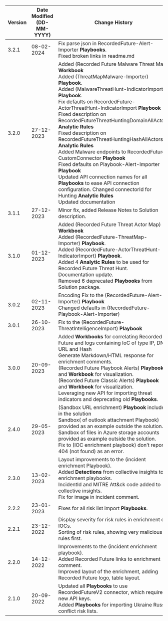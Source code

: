 | **Version** | **Date Modified (DD-MM-YYYY)** | **Change History**                          |
|-------------|--------------------------------|---------------------------------------------|
| 3.2.1       |  08-02-2024                     | Fix parse json in RecordedFuture-Alert-Importer **Playbooks**.<br/> Fixed broken links in readme.md |
| 3.2.0       |  27-12-2023                    | Added (Recorded Future Malware Threat Map) **Workbook**<br/> Added (ThreatMapMalware-Importer) **Playbook**.<br/> Added (MalwareThreatHunt-IndicatorImport) **Playbook**.<br/> Fix defaults on RecordedFuture-ActorThreatHunt-IndicatorImport **Playbook** <br/> Fixed description on RecordedFutureThreatHuntingDomainAllActors **Analytic Rules**<br/> Fixed description on RecordedFutureThreatHuntingHashAllActors **Analytic Rules** <br/> Added Malware endpoints to RecordedFuture-CustomConnector **Playbook** <br/> Fixed defaults on Playbook-Alert-Importer **Playbook**<br/> Updated API connection names for all **Playbooks** to ease API connection configuration. Changed connectorId for Hunting **Analytic Rules** <br/>Updated documentation <br/> |
| 3.1.1       |  27-12-2023                    | Minor fix, added Release Notes to Solution description. |
| 3.1.0       |  01-12-2023                    | Added (Recorded Future Threat Actor Map) **Workbook**<br/> Added (RecordedFuture-ThreatMap-Importer) **Playbook**.<br/> Added (RecordedFuture-ActorThreatHunt-IndicatorImport) **Playbook**.<br/> Added 4 **Analytic Rules** to be used for Recorded Future Threat Hunt. <br/> Documentation update.<br/> Removed 6 deprecated **Playbooks** from Solution package. |
| 3.0.2       | 02-11-2023                     | Encoding Fix to the (RecordedFuture-Alert-Importer) **Playbook**<br/> Changed defaults in (RecordedFuture-Playbook-Alert-Importer) |
| 3.0.1       | 26-10-2023                     | Fix to the (RecordedFuture-ThreatIntelligenceImport) **Playbook**  |
| 3.0.0       | 20-09-2023                     | Added **Workbooks** for correlating Recorded Future and logs containing IoC of type IP, DNS, URL and Hash <br/> Generate Markdown/HTML response for enrichment comments.<br/> (Recorded Future Playbook Alerts) **Playbook** and  **Workbook** for visualization.<br/> (Recorded Future Classic Alerts) **Playbook** and **Workbook** for visualization.<br/> Leveraging new API for importing threat indicators and deprecating old **Playbooks**. | 
| 2.4.0       | 29-05-2023                     | (Sandbox URL enrichment) **Playbook** included in the solution <br/> Sandbox( of outlook attachment Playbook) provided as an example outside the solution. <br/> Sandbox of files in Azure storage accounts provided as example outside the solution. <br/> Fix to (IOC enrichment playbook) don’t report 404 (not found) as an error. |
| 2.3.0       | 13-02-2023                     | Layout improvements to the (incident enrichment Playbook). <br/>Added **Detections** from collective insights to enrichment playbooks.<br/>IncidentId and MITRE Att&ck code added to collective insights.<br/>Fix for image in incident comment. |
| 2.2.2       | 23-01-2023                     | Fixes for all risk list import **Playbooks**. |
| 2.2.1       | 23-12-2022                     | Display severity for risk rules in enrichment of IOCs.<br/>Sorting of risk rules, showing very malicious rules first. |
| 2.2.0       | 14-12-2022                     | Improvements to the (incident enrichment playbook).<br/>Added Recorded Future links to enrichment comment.<br/> Improved layout of the enrichment, adding Recorded Future logo, table layout. |
| 2.1.0       | 20-09-2022                     | Updated all **Playbooks** to use RecordedFutureV2 connector, which requires new API keys. <br/>Added **Playbooks** for importing Ukraine Russia conflict risk lists. |

